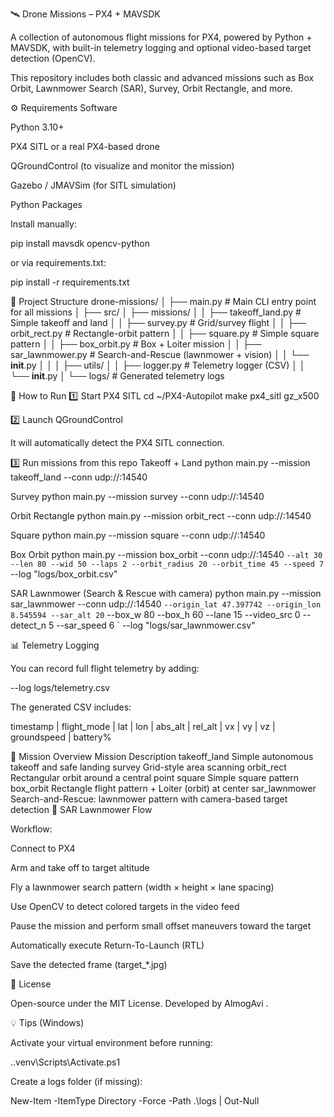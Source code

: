 🛰️ Drone Missions – PX4 + MAVSDK

A collection of autonomous flight missions for PX4, powered by Python + MAVSDK,
with built-in telemetry logging and optional video-based target detection (OpenCV).

This repository includes both classic and advanced missions such as
Box Orbit, Lawnmower Search (SAR), Survey, Orbit Rectangle, and more.

⚙️ Requirements
Software

Python 3.10+

PX4 SITL or a real PX4-based drone

QGroundControl (to visualize and monitor the mission)

Gazebo / JMAVSim (for SITL simulation)

Python Packages

Install manually:

pip install mavsdk opencv-python


or via requirements.txt:

pip install -r requirements.txt

📁 Project Structure
drone-missions/
│
├── main.py                     # Main CLI entry point for all missions
│
├── src/
│   ├── missions/
│   │   ├── takeoff_land.py     # Simple takeoff and land
│   │   ├── survey.py           # Grid/survey flight
│   │   ├── orbit_rect.py       # Rectangle-orbit pattern
│   │   ├── square.py           # Simple square pattern
│   │   ├── box_orbit.py        # Box + Loiter mission
│   │   ├── sar_lawnmower.py    # Search-and-Rescue (lawnmower + vision)
│   │   └── __init__.py
│   │
│   ├── utils/
│   │   ├── logger.py           # Telemetry logger (CSV)
│   │   └── __init__.py
│
└── logs/                       # Generated telemetry logs

🚀 How to Run
1️⃣ Start PX4 SITL
cd ~/PX4-Autopilot
make px4_sitl gz_x500

2️⃣ Launch QGroundControl

It will automatically detect the PX4 SITL connection.

3️⃣ Run missions from this repo
Takeoff + Land
python main.py --mission takeoff_land --conn udp://:14540

Survey
python main.py --mission survey --conn udp://:14540

Orbit Rectangle
python main.py --mission orbit_rect --conn udp://:14540

Square
python main.py --mission square --conn udp://:14540

Box Orbit
python main.py --mission box_orbit --conn udp://:14540 `
  --alt 30 --len 80 --wid 50 --laps 2 --orbit_radius 20 --orbit_time 45 --speed 7 `
  --log "logs/box_orbit.csv"

SAR Lawnmower (Search & Rescue with camera)
python main.py --mission sar_lawnmower --conn udp://:14540 `
  --origin_lat 47.397742 --origin_lon 8.545594 --sar_alt 20 `
  --box_w 80 --box_h 60 --lane 15 --video_src 0 --detect_n 5 --sar_speed 6 `
  --log "logs/sar_lawnmower.csv"

📊 Telemetry Logging

You can record full flight telemetry by adding:

--log logs/telemetry.csv


The generated CSV includes:

timestamp | flight_mode | lat | lon | abs_alt | rel_alt | vx | vy | vz | groundspeed | battery%

🧠 Mission Overview
Mission	Description
takeoff_land	Simple autonomous takeoff and safe landing
survey	Grid-style area scanning
orbit_rect	Rectangular orbit around a central point
square	Simple square pattern
box_orbit	Rectangle flight pattern + Loiter (orbit) at center
sar_lawnmower	Search-and-Rescue: lawnmower pattern with camera-based target detection
📡 SAR Lawnmower Flow

Workflow:

Connect to PX4

Arm and take off to target altitude

Fly a lawnmower search pattern (width × height × lane spacing)

Use OpenCV to detect colored targets in the video feed

Pause the mission and perform small offset maneuvers toward the target

Automatically execute Return-To-Launch (RTL)

Save the detected frame (target_*.jpg)

🪪 License

Open-source under the MIT License.
Developed by AlmogAvi
.

💡 Tips (Windows)

Activate your virtual environment before running:

.\.venv\Scripts\Activate.ps1


Create a logs folder (if missing):

New-Item -ItemType Directory -Force -Path .\logs | Out-Null